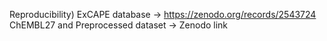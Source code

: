 Reproducibility)
ExCAPE database -> https://zenodo.org/records/2543724
ChEMBL27 and Preprocessed dataset -> Zenodo link
